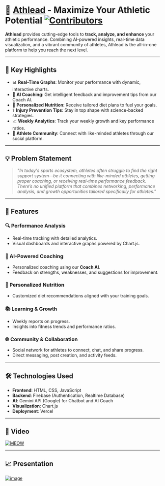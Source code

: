 # 🏅 [Athlead](https://ath-lead.vercel.app/) - Maximize Your Athletic Potential [![Contributors](https://img.shields.io/github/contributors/Gagan-Gautam-02/Team-Pixel.svg)](https://github.com/Gagan-Gautam-02/Team-Pixel/graphs/contributors)


**Athlead** provides cutting-edge tools to **track, analyze, and enhance** your athletic performance. Combining AI-powered insights, real-time data visualization, and a vibrant community of athletes, Athlead is the all-in-one platform to help you reach the next level.

---

## 🚀 Key Highlights

- 📊 **Real-Time Graphs**: Monitor your performance with dynamic, interactive charts.
- 🧠 **AI Coaching**: Get intelligent feedback and improvement tips from our Coach AI.
- 🍎 **Personalized Nutrition**: Receive tailored diet plans to fuel your goals.
- ⚕️ **Injury Prevention Tips**: Stay in top shape with science-backed strategies.
- 📈 **Weekly Analytics**: Track your weekly growth and key performance ratios.
- 👥 **Athlete Community**: Connect with like-minded athletes through our social platform.

---

## 💡 Problem Statement

> _"In today's sports ecosystem, athletes often struggle to find the right support system—be it connecting with like-minded athletes, getting proper coaching, or receiving real-time performance feedback. There’s no unified platform that combines networking, performance analysis, and growth opportunities tailored specifically for athletes."_

---

## 🌟 Features

### 🔍 Performance Analysis
- Real-time tracking with detailed analytics.
- Visual dashboards and interactive graphs powered by Chart.js.

### 🧬 AI-Powered Coaching
- Personalized coaching using our **Coach AI**.
- Feedback on strengths, weaknesses, and suggestions for improvement.

### 🥗 Personalized Nutrition
- Customized diet recommendations aligned with your training goals.

### 📚 Learning & Growth
- Weekly reports on progress.
- Insights into fitness trends and performance ratios.

### 🌐 Community & Collaboration
- Social network for athletes to connect, chat, and share progress.
- Direct messaging, post creation, and activity feeds.

---

## 🛠️ Technologies Used

- **Frontend**: HTML, CSS, JavaScript
- **Backend**: Firebase (Authentication, Realtime Database)
- **AI**: Gemini API (Google) for Chatbot and AI Coach
- **Visualization**: Chart.js
- **Deployment**: Vercel

---

## 🎥 Video

[![MEOW](https://img.youtube.com/vi/s2USMgKSt54/0.jpg)](https://www.youtube.com/watch?v=s2USMgKSt54)

---
## 📈 Presentation

[![image](https://github.com/user-attachments/assets/bdb00d01-a8e5-4c71-9e2d-baddfbb8e857)](https://www.canva.com/design/DAGkz_5r8fg/sAxlYIZXq3UeXC7Y_BpSKw/view?utm_content=DAGkz_5r8fg&utm_campaign=designshare&utm_medium=link2&utm_source=uniquelinks&utlId=h0c217d3324)



